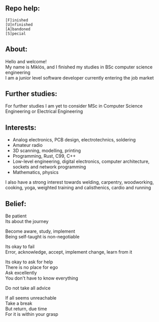 ## Repo help:
`[F]inished`\
`[U]nfinished`\
`[A]bandoned`\
`[S]pecial`

## About:
Hello and welcome!\
My name is Miklós, and I finished my studies in BSc computer science engineering\
I am a junior level software developer currently entering the job market

## Further studies:
For further studies I am yet to consider MSc in Computer Science Engineering or Electrical Engineering

## Interests:
- Analog electronics, PCB design, electrotechnics, soldering
- Amateur radio
- 3D scanning, modelling, printing
- Programming, Rust, C99, C++
- Low-level engineering, digital electronics, computer architecture, sockets and network programming
- Mathematics, physics

I also have a strong interest towards welding, carpentry, woodworking, cooking, yoga, weighted training and calisthenics, cardio and running

## Belief:
Be patient\
Its about the journey

Become aware, study, implement\
Being self-taught is non-negotiable

Its okay to fail\
Error, acknowledge, accept, implement change, learn from it

Its okay to ask for help\
There is no place for ego\
Ask excellently\
You don't have to know everything

Do not take all advice

If all seems unreachable\
Take a break\
But return, due time\
For it is within your grasp
